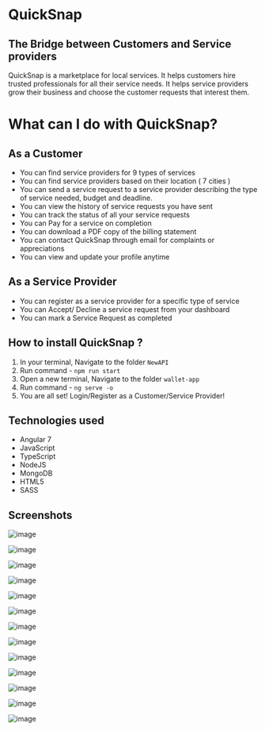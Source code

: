 # QuickSnap 
## The Bridge between Customers and Service providers

QuickSnap is a marketplace for local services. It helps customers hire trusted professionals for all their service needs. It helps service providers grow their business and choose the customer requests that interest them.

# What can I do with QuickSnap?

## As a Customer
- You can find service providers for 9 types of services
- You can find service providers based on their location ( 7 cities )
- You can send a service request to a service provider describing the type of service needed, budget and deadline.
- You can view the history of service requests you have sent
- You can track the status of all your service requests
- You can Pay for a service on completion
- You can download a PDF copy of the billing statement
- You can contact QuickSnap through email for complaints or appreciations
- You can view and update your profile anytime

## As a Service Provider
- You can register as a service provider for a specific type of service
- You can Accept/ Decline a service request from your dashboard
- You can mark a Service Request as completed

## How to install QuickSnap ?
1. In your terminal, Navigate to the folder `NewAPI`
2. Run command - `npm run start`
3. Open a new terminal, Navigate to the folder `wallet-app`
4. Run command - `ng serve -o`
5. You are all set! Login/Register as a Customer/Service Provider!

## Technologies used 
- Angular 7
- JavaScript
- TypeScript
- NodeJS
- MongoDB
- HTML5
- SASS

## Screenshots

![image](https://user-images.githubusercontent.com/48415852/97131945-d335b400-171b-11eb-83d0-bb98a2b2be57.png)

![image](https://user-images.githubusercontent.com/48415852/97132419-44c23200-171d-11eb-8940-90a40f32bec4.png)

![image](https://user-images.githubusercontent.com/48415852/97132861-856e7b00-171e-11eb-9357-4c7d87735a28.png)

![image](https://user-images.githubusercontent.com/48415852/97132946-b5b61980-171e-11eb-97cb-d2d566a6b846.png)

![image](https://user-images.githubusercontent.com/48415852/97133025-03cb1d00-171f-11eb-86ed-ff53007fd065.png)

![image](https://user-images.githubusercontent.com/48415852/97133216-94a1f880-171f-11eb-9696-17f23fe3e414.png)

![image](https://user-images.githubusercontent.com/48415852/97133335-12fe9a80-1720-11eb-8e38-9bf49f01ae49.png)

![image](https://user-images.githubusercontent.com/48415852/97133458-87d1d480-1720-11eb-9b9d-9aee8fa9a26c.png)

![image](https://user-images.githubusercontent.com/48415852/97133536-c6678f00-1720-11eb-9acf-b401ee3deadc.png)

![image](https://user-images.githubusercontent.com/48415852/97133599-f1ea7980-1720-11eb-988e-a7852953aaa7.png)

![image](https://user-images.githubusercontent.com/48415852/97133743-60c7d280-1721-11eb-9d66-b060170fab37.png)

![image](https://user-images.githubusercontent.com/48415852/97133828-9b316f80-1721-11eb-8a8c-975b7d674715.png)


![image](https://user-images.githubusercontent.com/48415852/97132715-23ae1100-171e-11eb-9826-218f08d4e13f.png)


